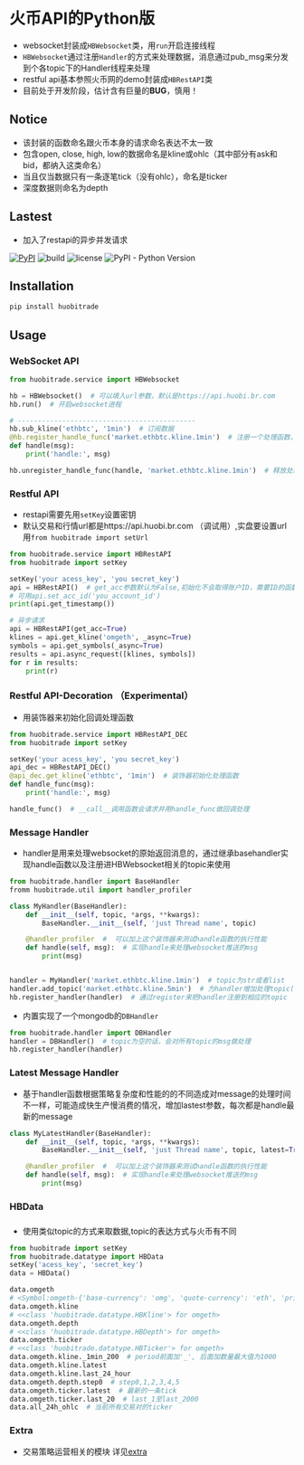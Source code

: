 # 火币API的Python版
- websocket封装成`HBWebsocket`类，用`run`开启连接线程
- `HBWebsocket`通过注册`Handler`的方式来处理数据，消息通过pub_msg来分发到个各topic下的Handler线程来处理
- restful api基本参照火币网的demo封装成`HBRestAPI`类
- 目前处于开发阶段，估计含有巨量的**BUG**，慎用！

## Notice
- 该封装的函数命名跟火币本身的请求命名表达不太一致
- 包含open, close, high, low的数据命名是kline或ohlc（其中部分有ask和bid，都纳入这类命名）
- 当且仅当数据只有一条逐笔tick（没有ohlc），命名是ticker
- 深度数据则命名为depth

## Lastest
- 加入了restapi的异步并发请求


[![PyPI](https://img.shields.io/pypi/v/huobitrade.svg)](https://pypi.org/project/huobitrade/)
![build](https://travis-ci.org/hadrianl/huobi.svg?branch=master)
![license](https://img.shields.io/github/license/hadrianl/huobi.svg)
![PyPI - Python Version](https://img.shields.io/pypi/pyversions/huobitrade.svg)


## Installation
```sh
pip install huobitrade
```

## Usage

### WebSocket API
```python
from huobitrade.service import HBWebsocket

hb = HBWebsocket()  # 可以填入url参数，默认是https://api.huobi.br.com
hb.run()  # 开启websocket进程

# --------------------------------------------
hb.sub_kline('ethbtc', '1min')  # 订阅数据
@hb.register_handle_func('market.ethbtc.kline.1min')  # 注册一个处理函数，最好的处理方法应该是实现一个handler
def handle(msg):
    print('handle:', msg)

hb.unregister_handle_func(handle, 'market.ethbtc.kline.1min')  # 释放处理函数

```

### Restful API
- restapi需要先用`setKey`设置密钥
- 默认交易和行情url都是https://api.huobi.br.com （调试用）,实盘要设置url用`from huobitrade import setUrl`
```python
from huobitrade.service import HBRestAPI
from huobitrade import setKey

setKey('your acess_key', 'you secret_key')
api = HBRestAPI()  # get_acc参数默认为False,初始化不会取得账户ID，需要ID的函数无法使用
# 可用api.set_acc_id('you_account_id')
print(api.get_timestamp())

# 异步请求
api = HBRestAPI(get_acc=True)
klines = api.get_kline('omgeth', _async=True)
symbols = api.get_symbols(_async=True)
results = api.async_request([klines, symbols])
for r in results:
    print(r)
```

### Restful API-Decoration    （Experimental）
- 用装饰器来初始化回调处理函数
```python
from huobitrade.service import HBRestAPI_DEC
from huobitrade import setKey

setKey('your acess_key', 'you secret_key')
api_dec = HBRestAPI_DEC()
@api_dec.get_kline('ethbtc', '1min')  # 装饰器初始化处理函数
def handle_func(msg):
    print('handle:', msg)

handle_func()  # __call__调用函数会请求并用handle_func做回调处理

```

### Message Handler
- handler是用来处理websocket的原始返回消息的，通过继承basehandler实现handle函数以及注册进HBWebsocket相关的topic来使用
```python
from huobitrade.handler import BaseHandler
fromm huobitrade.util import handler_profiler

class MyHandler(BaseHandler):
    def __init__(self, topic, *args, **kwargs):
        BaseHandler.__init__(self, 'just Thread name', topic)

    @handler_profiler  #  可以加上这个装饰器来测试handle函数的执行性能
    def handle(self, msg):  # 实现handle来处理websocket推送的msg
        print(msg)


handler = MyHandler('market.ethbtc.kline.1min')  # topic为str或者list
handler.add_topic('market.ethbtc.kline.5min')  # 为handler增加处理topic(remove_topic来删除)
hb.register_handler(handler)  # 通过register来把handler注册到相应的topic


```
- 内置实现了一个mongodb的`DBHandler`
```python
from huobitrade.handler import DBHandler
handler = DBHandler()  # topic为空的话，会对所有topic的msg做处理
hb.register_handler(handler)
```

### Latest Message Handler
- 基于handler函数根据策略复杂度和性能的的不同造成对message的处理时间不一样，可能造成快生产慢消费的情况，增加lastest参数，每次都是handle最新的message
```python
class MyLatestHandler(BaseHandler):
    def __init__(self, topic, *args, **kwargs):
        BaseHandler.__init__(self, 'just Thread name', topic, latest=True)

    @handler_profiler  #  可以加上这个装饰器来测试handle函数的执行性能
    def handle(self, msg):  # 实现handle来处理websocket推送的msg
        print(msg)
```

### HBData <h3 id="1.3.6"></h2>
- 使用类似topic的方式来取数据,topic的表达方式与火币有不同
```python
from huobitrade import setKey
from huobitrade.datatype import HBData
setKey('acess_key', 'secret_key')
data = HBData()

data.omgeth
# <Symbol:omgeth-{'base-currency': 'omg', 'quote-currency': 'eth', 'price-precision': 6, 'amount-precision': 4, 'symbol-partition': 'main'}>
data.omgeth.kline
# <<class 'huobitrade.datatype.HBKline'> for omgeth>
data.omgeth.depth
# <<class 'huobitrade.datatype.HBDepth'> for omgeth>
data.omgeth.ticker
# <<class 'huobitrade.datatype.HBTicker'> for omgeth>
data.omgeth.kline._1min_200  # period前面加'_', 后面加数量最大值为1000
data.omgeth.kline.latest
data.omgeth.kline.last_24_hour
data.omgeth.depth.step0  # step0,1,2,3,4,5
data.omgeth.ticker.latest  # 最新的一条tick
data.omgeth.ticker.last_20  # last_1至last_2000
data.all_24h_ohlc  # 当前所有交易对的ticker
```

### Extra
- 交易策略运营相关的模块
详见[extra](https://github.com/hadrianl/huobi/blob/master/huobitrade/extra/log_handler.md)